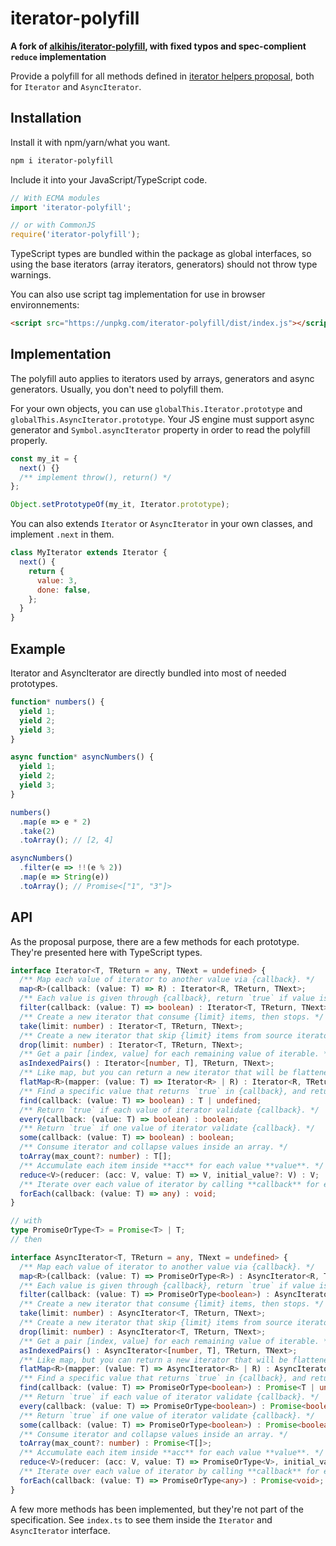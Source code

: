 # iterator-polyfill

**A fork of [alkihis/iterator-polyfill](https://github.com/alkihis/iterator-polyfill), with fixed typos and spec-complient `reduce` implementation**

Provide a polyfill for all methods defined in [iterator helpers proposal](https://github.com/tc39/proposal-iterator-helpers), both for `Iterator` and `AsyncIterator`.

## Installation

Install it with npm/yarn/what you want.

```bash
npm i iterator-polyfill
```

Include it into your JavaScript/TypeScript code.

```js
// With ECMA modules
import 'iterator-polyfill';

// or with CommonJS
require('iterator-polyfill');
```

TypeScript types are bundled within the package as global interfaces, so using the base iterators (array iterators, generators) should not throw type warnings.

You can also use script tag implementation for use in browser environnements:
```html
<script src="https://unpkg.com/iterator-polyfill/dist/index.js"></script>
```

## Implementation

The polyfill auto applies to iterators used by arrays, generators and async generators. Usually, you don't need to polyfill them.

For your own objects, you can use `globalThis.Iterator.prototype` and `globalThis.AsyncIterator.prototype`.
Your JS engine must support async generator and `Symbol.asyncIterator` property in order to read the polyfill properly.

```js
const my_it = {
  next() {}
  /** implement throw(), return() */
};

Object.setPrototypeOf(my_it, Iterator.prototype);
```

You can also extends `Iterator` or `AsyncIterator` in your own classes, and implement `.next` in them.

```js
class MyIterator extends Iterator {
  next() {
    return {
      value: 3,
      done: false,
    };
  }
}
```

## Example

Iterator and AsyncIterator are directly bundled into most of needed prototypes.

```js
function* numbers() {
  yield 1;
  yield 2;
  yield 3;
}

async function* asyncNumbers() {
  yield 1;
  yield 2;
  yield 3;
}

numbers()
  .map(e => e * 2)
  .take(2)
  .toArray(); // [2, 4]

asyncNumbers()
  .filter(e => !!(e % 2))
  .map(e => String(e))
  .toArray(); // Promise<["1", "3"]>
```

## API

As the proposal purpose, there are a few methods for each prototype. They're presented here with TypeScript types.

```ts
interface Iterator<T, TReturn = any, TNext = undefined> {
  /** Map each value of iterator to another value via {callback}. */
  map<R>(callback: (value: T) => R) : Iterator<R, TReturn, TNext>;
  /** Each value is given through {callback}, return `true` if value is needed into returned iterator. */
  filter(callback: (value: T) => boolean) : Iterator<T, TReturn, TNext>;
  /** Create a new iterator that consume {limit} items, then stops. */
  take(limit: number) : Iterator<T, TReturn, TNext>;
  /** Create a new iterator that skip {limit} items from source iterator, then yield all values. */
  drop(limit: number) : Iterator<T, TReturn, TNext>;
  /** Get a pair [index, value] for each remaining value of iterable. */
  asIndexedPairs() : Iterator<[number, T], TReturn, TNext>;
  /** Like map, but you can return a new iterator that will be flattened. */
  flatMap<R>(mapper: (value: T) => Iterator<R> | R) : Iterator<R, TReturn, TNext>;
  /** Find a specific value that returns `true` in {callback}, and return it. Returns `undefined` otherwise. */
  find(callback: (value: T) => boolean) : T | undefined;
  /** Return `true` if each value of iterator validate {callback}. */
  every(callback: (value: T) => boolean) : boolean;
  /** Return `true` if one value of iterator validate {callback}. */
  some(callback: (value: T) => boolean) : boolean;
  /** Consume iterator and collapse values inside an array. */
  toArray(max_count?: number) : T[];
  /** Accumulate each item inside **acc** for each value **value**. */
  reduce<V>(reducer: (acc: V, value: T) => V, initial_value?: V) : V;
  /** Iterate over each value of iterator by calling **callback** for each value. */
  forEach(callback: (value: T) => any) : void;
}

// with
type PromiseOrType<T> = Promise<T> | T;
// then

interface AsyncIterator<T, TReturn = any, TNext = undefined> {
  /** Map each value of iterator to another value via {callback}. */
  map<R>(callback: (value: T) => PromiseOrType<R>) : AsyncIterator<R, TReturn, TNext>;
  /** Each value is given through {callback}, return `true` if value is needed into returned iterator. */
  filter(callback: (value: T) => PromiseOrType<boolean>) : AsyncIterator<T, TReturn, TNext>;
  /** Create a new iterator that consume {limit} items, then stops. */
  take(limit: number) : AsyncIterator<T, TReturn, TNext>;
  /** Create a new iterator that skip {limit} items from source iterator, then yield all values. */
  drop(limit: number) : AsyncIterator<T, TReturn, TNext>;
  /** Get a pair [index, value] for each remaining value of iterable. */
  asIndexedPairs() : AsyncIterator<[number, T], TReturn, TNext>;
  /** Like map, but you can return a new iterator that will be flattened. */
  flatMap<R>(mapper: (value: T) => AsyncIterator<R> | R) : AsyncIterator<R, TReturn, TNext>;
  /** Find a specific value that returns `true` in {callback}, and return it. Returns `undefined` otherwise. */
  find(callback: (value: T) => PromiseOrType<boolean>) : Promise<T | undefined>;
  /** Return `true` if each value of iterator validate {callback}. */
  every(callback: (value: T) => PromiseOrType<boolean>) : Promise<boolean>;
  /** Return `true` if one value of iterator validate {callback}. */
  some(callback: (value: T) => PromiseOrType<boolean>) : Promise<boolean>;
  /** Consume iterator and collapse values inside an array. */
  toArray(max_count?: number) : Promise<T[]>;
  /** Accumulate each item inside **acc** for each value **value**. */
  reduce<V>(reducer: (acc: V, value: T) => PromiseOrType<V>, initial_value?: V) : Promise<V>;
  /** Iterate over each value of iterator by calling **callback** for each value. */
  forEach(callback: (value: T) => PromiseOrType<any>) : Promise<void>;
}
```

A few more methods has been implemented, but they're not part of the specification. See `index.ts` to see them inside the `Iterator` and `AsyncIterator` interface.
